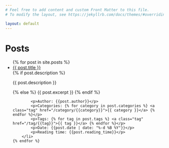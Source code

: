 ```yaml
---
# Feel free to add content and custom Front Matter to this file.
# To modify the layout, see https://jekyllrb.com/docs/themes/#overriding-theme-defaults

layout: default
---
```


<link rel="stylesheet" href="{{ '/assets/css/home.css?v=' }}">

<h1>Posts</h1>

<ul>
    {% for post in site.posts %}
        <li class="post">
            <a href="{{ post.url }}">{{ post.title }}</a>
            <br>
            {% if post.description %}
            <p>{{ post.description }}</p>
            {% else %}
            {{ post.excerpt }}
            {% endif %}

            <p>Author: {{post.author}}</p>
            <p>Categories: {% for category in post.categories %} <a class="tag" href="/category/{{category}}">{{ category }}</a> {% endfor %}</p>
            <p>Tags: {% for tag in post.tags %} <a class="tag" href="/tag/{{tag}}">{{ tag }}</a> {% endfor %}</p>
            <p>Date: {{post.date | date: "%-d %B %Y"}}</p>
            <p>Reading time: {{post.reading_time}}</p>
        </li>
    {% endfor %}
</ul>